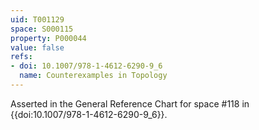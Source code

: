 ```yaml
---
uid: T001129
space: S000115
property: P000044
value: false
refs:
- doi: 10.1007/978-1-4612-6290-9_6
  name: Counterexamples in Topology
---
```


Asserted in the General Reference Chart for space #118 in
{{doi:10.1007/978-1-4612-6290-9_6}}.
